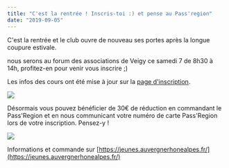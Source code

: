 ```yaml
---
title: "C'est la rentrée ! Inscris-toi :) et pense au Pass'region"
date: "2019-09-05"
---
```


C'est la rentrée et le club ouvre de nouveau ses portes après la longue coupure estivale.

nous serons au forum des associations de Veigy ce samedi 7 de 8h30 à 14h, profitez-en pour venir vous inscrire ;)

Les infos des cours ont été mise à jour sur la [page d'inscription](https://echecs-veigy.fr/inscriptioncontact/).

![](/wordpress-uploads/2019/09/405_024_carte-Pass-Region.jpg)

Désormais vous pouvez bénéficier de 30€ de réduction en commandant le Pass'Region et en nous communicant votre numéro de carte Pass'Region lors de votre inscription. Pensez-y !

![](/wordpress-uploads/2019/09/674_792_avantages-1024x512.jpg)

Informations et commande sur [https://jeunes.auvergnerhonealpes.fr/](https://jeunes.auvergnerhonealpes.fr/)
